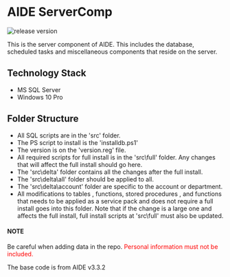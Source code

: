 # AIDE ServerComp
![release version](https://img.shields.io/badge/release%20version-3.4.0.1-blue)

This is the server component of AIDE. This includes the database, scheduled tasks and miscellaneous components that reside on the server.

## Technology Stack
- MS SQL Server
- Windows 10 Pro

## Folder Structure

- All SQL scripts are in the 'src' folder. 
- The PS script to install is the 'installdb.ps1'
- The version is on the 'version.reg' file.
- All required scripts for full install is in the 'src\full' folder.  Any changes that will affect the full install should go here.
- The 'src\delta' folder contains all the changes after the full install.
- The 'src\delta\all' folder should be applied to all.
- The 'src\delta\account' folder are specific to the account or department.
- All modifications to tables , functions, stored procedures , and functions that needs to be applied as a service pack and does not require a full install goes into this folder.  Note that if the change is a large one and affects the full install, full install scripts at 'src\full' must also be updated.

#### NOTE
Be careful when adding data in the repo. <span style='color:red'>Personal information must not be included.</span>

The base code is from AIDE v3.3.2
